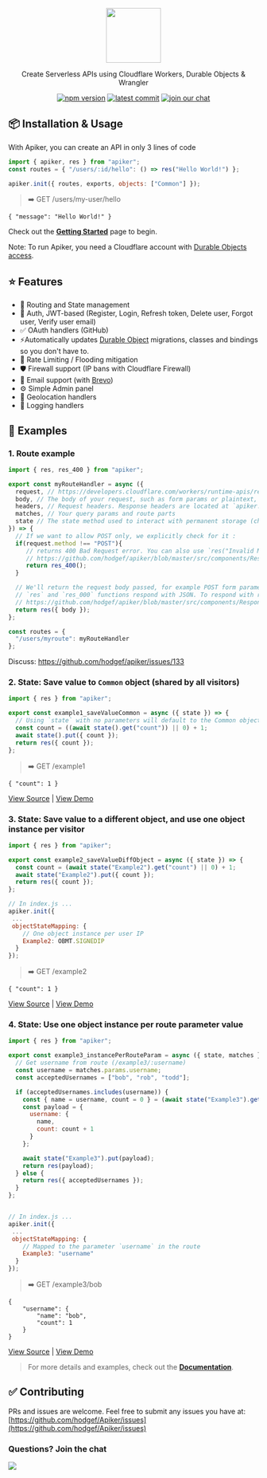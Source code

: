  <div>
 <p align="center">
  <a href="https://github.com/hodgef/apiker" title="View Documentation"><img width="110" src="https://user-images.githubusercontent.com/25509135/142580530-07c335a7-5a11-47dd-8acc-b45842e8da32.png" /></a>
 </p>
 
 <div align="center">
  <p>Create Serverless APIs using Cloudflare Workers, Durable Objects & Wrangler</p>

 <a href="https://www.npmjs.com/package/apiker"><img src="https://badgen.net/npm/v/apiker" alt="npm version"></a> <a href="https://github.com/hodgef/apiker"><img src="https://img.shields.io/github/last-commit/hodgef/apiker" alt="latest commit"></a> <a href="https://discord.com/invite/SJexsCG"><img src="https://img.shields.io/discord/498978399801573396.svg?label=&logo=discord&logoColor=ffffff&color=7389D8&labelColor=6A7EC2" alt="join our chat"></a>
</div>
 
</div>

## 📦 Installation & Usage

With Apiker, you can create an API in only 3 lines of code
```js
import { apiker, res } from "apiker";
const routes = { "/users/:id/hello": () => res("Hello World!") };

apiker.init({ routes, exports, objects: ["Common"] });

```
> ➡️ GET /users/my-user/hello
```
{ "message": "Hello World!" }
```

Check out the **[Getting Started](https://hodgef.com/apiker/)** page to begin.


Note: To run Apiker, you need a Cloudflare account with [Durable Objects access](https://developers.cloudflare.com/workers/platform/pricing#durable-objects).


## ⭐ Features

- 📕 Routing and State management
- 🔑 Auth, JWT-based (Register, Login, Refresh token, Delete user, Forgot user, Verify user email)
- ✅ OAuth handlers (GitHub)
- ⚡️Automatically updates [Durable Object](https://developers.cloudflare.com/workers/learning/using-durable-objects) migrations, classes and bindings so you don't have to.
- 🛑 Rate Limiting / Flooding mitigation
- 🛡️ Firewall support (IP bans with Cloudflare Firewall)
- 📧 Email support (with [Brevo](https://www.brevo.com/products/transactional-email/))
- ⚙️ Simple Admin panel
- 👤 Geolocation handlers
- 📝 Logging handlers

## 📕 Examples

### 1. Route example
```js
import { res, res_400 } from "apiker";

export const myRouteHandler = async ({
  request, // https://developers.cloudflare.com/workers/runtime-apis/request/
  body, // The body of your request, such as form params or plaintext, depending on request content-type
  headers, // Request headers. Response headers are located at `apiker.responseHeaders`
  matches, // Your query params and route parts
  state // The state method used to interact with permanent storage (check the examples below & docs for more info)
}) => {
  // If we want to allow POST only, we explicitly check for it :
  if(request.method !== "POST"){
     // returns 400 Bad Request error. You can also use `res("Invalid Method", 405)`
     // https://github.com/hodgef/apiker/blob/master/src/components/Response/Response.ts#L10
     return res_400();
  }

  // We'll return the request body passed, for example POST form parameters
  // `res` and `res_000` functions respond with JSON. To respond with raw text you can use `resRaw`
  // https://github.com/hodgef/apiker/blob/master/src/components/Response/Response.ts#L23
  return res({ body });
};
```
```js
const routes = {
  "/users/myroute": myRouteHandler
};
```
Discuss: https://github.com/hodgef/apiker/issues/133

### 2. State: Save value to `Common` object (shared by all visitors)
```js
import { res } from "apiker";

export const example1_saveValueCommon = async ({ state }) => {
  // Using `state` with no parameters will default to the Common object
  const count = ((await state().get("count")) || 0) + 1;
  await state().put({ count });
  return res({ count });
};
```
> ➡️ GET /example1
```
{ "count": 1 }
```
[View Source](https://github.com/hodgef/apiker-examples/blob/master/src/controllers/example1_saveValueCommon.ts) | [View Demo](https://apiker-examples.volted.co/example1)

### 3. State: Save value to a different object, and use one object instance per visitor
```js
import { res } from "apiker";

export const example2_saveValueDiffObject = async ({ state }) => {
  const count = (await state("Example2").get("count") || 0) + 1;
  await state("Example2").put({ count });
  return res({ count });
};

// In index.js ...
apiker.init({
 ...
 objectStateMapping: {
    // One object instance per user IP
    Example2: OBMT.SIGNEDIP
  }
});
```
> ➡️ GET /example2
```
{ "count": 1 }
```
[View Source](https://github.com/hodgef/apiker-examples/blob/master/src/controllers/example2_saveValueDiffObject.ts) | [View Demo](https://apiker-examples.volted.co/example2)

### 4. State: Use one object instance per route parameter value
```js
import { res } from "apiker";

export const example3_instancePerRouteParam = async ({ state, matches }) => {
  // Get username from route (/example3/:username)
  const username = matches.params.username;
  const acceptedUsernames = ["bob", "rob", "todd"];

  if (acceptedUsernames.includes(username)) {
    const { name = username, count = 0 } = (await state("Example3").get("username")) || {};
    const payload = {
      username: {
        name,
        count: count + 1
      }
    };

    await state("Example3").put(payload);
    return res(payload);
  } else {
    return res({ acceptedUsernames });
  }
};


// In index.js ...
apiker.init({
 ...
 objectStateMapping: {
    // Mapped to the parameter `username` in the route
    Example3: "username"
  }
});
```
> ➡️ GET /example3/bob
```
{
    "username": {
        "name": "bob",
        "count": 1
    }
}
```
[View Source](https://github.com/hodgef/apiker-examples/blob/master/src/controllers/example3_instancePerRouteParam.ts) | [View Demo](https://apiker-examples.volted.co/example3/bob)

> For more details and examples, check out the **[Documentation](https://hodgef.com/apiker/)**.

## ✅ Contributing 

PRs and issues are welcome. Feel free to submit any issues you have at:
[https://github.com/hodgef/Apiker/issues](https://github.com/hodgef/Apiker/issues)

### Questions? Join the chat

<a href="https://discordapp.com/invite/SJexsCG" title="Join our Discord chat" target="_blank"><img src="https://discordapp.com/api/guilds/498978399801573396/widget.png?style=banner2" align="center"></a>
